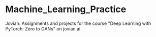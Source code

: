 # Machine_Learning_Practice

Jovian: Assignments and projects for the course "Deep Learning with PyTorch: Zero to GANs" on jovian.ai
